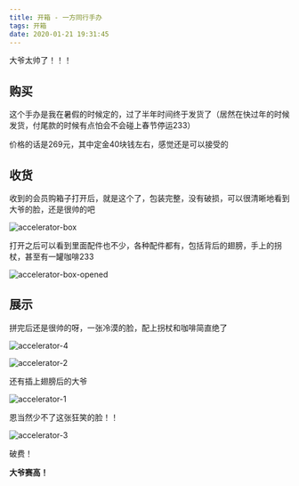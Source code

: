 ```yaml
---
title: 开箱 - 一方同行手办
tags: 开箱
date: 2020-01-21 19:31:45
---
```



大爷太帅了！！！

<!-- more -->

## 购买

这个手办是我在暑假的时候定的，过了半年时间终于发货了（居然在快过年的时候发货，付尾款的时候有点怕会不会碰上春节停运233）

价格的话是269元，其中定金40块钱左右，感觉还是可以接受的

## 收货

收到的会员购箱子打开后，就是这个了，包装完整，没有破损，可以很清晰地看到大爷的脸，还是很帅的吧

![accelerator-box](https://pic.superbed.cn/item/5e26a9402fb38b8c3cb6c258.jpg)

打开之后可以看到里面配件也不少，各种配件都有，包括背后的翅膀，手上的拐杖，甚至有一罐咖啡233

![accelerator-box-opened](https://pic.superbed.cn/item/5e26a9522fb38b8c3cb6c45b.jpg)

## 展示

拼完后还是很帅的呀，一张冷漠的脸，配上拐杖和咖啡简直绝了

![accelerator-4](https://pic.superbed.cn/item/5e26e3852fb38b8c3cbc3402.jpg)

![accelerator-2](https://pic.superbed.cn/item/5e26a97f2fb38b8c3cb6c8d3.jpg)

还有插上翅膀后的大爷

![accelerator-1](https://pic.superbed.cn/item/5e26a9682fb38b8c3cb6c678.jpg)

恩当然少不了这张狂笑的脸！！

![accelerator-3](https://pic.superbed.cn/item/5e26e3422fb38b8c3cbc289b.jpg)

破费！

**大爷赛高！**


